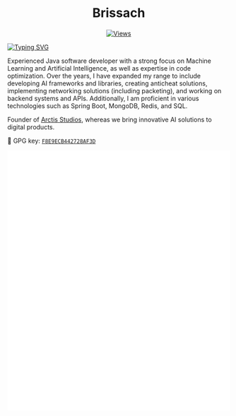 <p align="center"> <h1 align="center"> Brissach </h1> </p>
<p align="center">
<a href="https://github.com/brissach" target="_blank"><img align="center" src="https://komarev.com/ghpvc/?username=brissach&color=fc0345" alt="Views" /></a>  

[![Typing SVG](https://readme-typing-svg.demolab.com?font=Fira+Code&duration=3000&pause=1000&color=F78E29&width=435&lines=Java+Software+Developer;Machine+Learning+Enthusiast;Language+Modelling;Research+%26+Solutions;Anticheats+with+Machine+Learning;Data+Analytics)](https://git.io/typing-svg)

</p>

Experienced Java software developer with a strong focus on Machine Learning and Artificial Intelligence, as well as expertise in code optimization. Over the years, I have expanded my range to include developing AI frameworks and libraries, creating anticheat solutions, implementing networking solutions (including packeting), and working on backend systems and APIs. Additionally, I am proficient in various technologies such as Spring Boot, MongoDB, Redis, and SQL.

Founder of [Arctis Studios](https://github.com/AcaiSoftware), whereas we bring innovative AI solutions to digital products.

<!--### Hi there 👋-->
<!--![Alt Text](https://media.tenor.com/LYftKBBe2csAAAAi/earth-planet.gif)-->
<!--
<p align="left">
  <a href="https://acai.gg">
    <img src="https://media4.giphy.com/media/SP2O2JBW2VojK/giphy.gif?cid=ecf05e47i4kur13c02lqciqwheoi0uazn7xs2866l6rg0hhg&rid=giphy.gif&ct=s" alt="gif" height=128 width=142/>
  </a>
</p>
-->


<!--![](https://komarev.com/ghpvc/?username=Clouke&color=ff69b4)-->

<!--
<p align="center">
  <img src="https://github-readme-stats.vercel.app/api?username=Clouke&theme=ambient_gradient&show_icons=true" alt="Clouke's GitHub stats" />
  <img src="https://github.com/Clouke/github-stats/blob/master/generated/overview.svg#gh-dark-mode-on" alt="Stats" />
  <img src="https://github.com/Clouke/github-stats/blob/master/generated/languages.svg" alt="Languages" />
</p>
-->


:key: GPG key: [`F8E9ECB442728AF3D`](https://github.com/Clouke.gpg)
<p align="center">
  <a href="https://github.com/Clouke" target="_blank"><img align="center" src="https://github.com/Clouke/github-stats/blob/master/generated/overview.svg#gh-dark-mode-on" alt="Stats" /></a>
  <a href="https://github.com/Clouke" target="_blank"><img align="center" src="https://github.com/Clouke/github-stats/blob/master/generated/languages.svg" alt="Languages" /></a>
</p>

<!--
![](https://github.com/Clouke/github-stats/blob/master/generated/overview.svg#gh-dark-mode-only)
![](https://github.com/Clouke/github-stats/blob/master/generated/languages.svg)
-->
